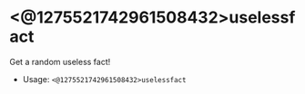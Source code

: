 # <@1275521742961508432>uselessfact
Get a random useless fact!<br/>
 - Usage: `<@1275521742961508432>uselessfact`
